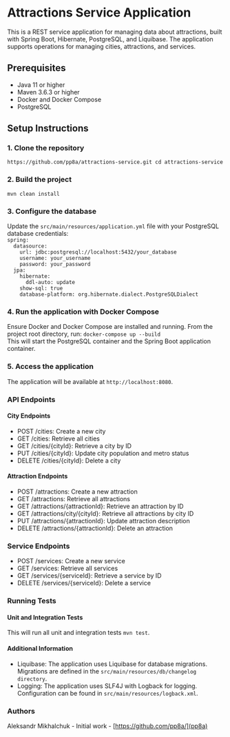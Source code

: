 # Attractions Service Application

This is a REST service application for managing data about attractions, built with Spring Boot, Hibernate, PostgreSQL, and Liquibase. The application supports operations for managing cities, attractions, and services.

## Prerequisites

- Java 11 or higher
- Maven 3.6.3 or higher
- Docker and Docker Compose
- PostgreSQL

## Setup Instructions

### 1. Clone the repository
`https://github.com/pp8a/attractions-service.git cd attractions-service` 
### 2. Build the project
`mvn clean install` 
### 3. Configure the database
Update the `src/main/resources/application.yml` file with your PostgreSQL database credentials:</br>
`spring:`</br>
`  datasource:`</br>
`    url: jdbc:postgresql://localhost:5432/your_database`</br>
`    username: your_username`</br>
`    password: your_password`</br>
`  jpa:`</br>
`    hibernate:`</br>
`      ddl-auto: update`</br>
`    show-sql: true`</br>
`    database-platform: org.hibernate.dialect.PostgreSQLDialect`
### 4. Run the application with Docker Compose
Ensure Docker and Docker Compose are installed and running. From the project root directory, run: 
`docker-compose up --build`</br>
This will start the PostgreSQL container and the Spring Boot application container.
### 5. Access the application
The application will be available at `http://localhost:8080`. 
### API Endpoints
#### City Endpoints

*   POST /cities: Create a new city
*   GET /cities: Retrieve all cities
*   GET /cities/{cityId}: Retrieve a city by ID
*   PUT /cities/{cityId}: Update city population and metro status
*   DELETE /cities/{cityId}: Delete a city

#### Attraction Endpoints

*   POST /attractions: Create a new attraction
*   GET /attractions: Retrieve all attractions
*   GET /attractions/{attractionId}: Retrieve an attraction by ID
*   GET /attractions/city/{cityId}: Retrieve all attractions by city ID
*   PUT /attractions/{attractionId}: Update attraction description
*   DELETE /attractions/{attractionId}: Delete an attraction

### Service Endpoints

*   POST /services: Create a new service
*   GET /services: Retrieve all services
*   GET /services/{serviceId}: Retrieve a service by ID
*   DELETE /services/{serviceId}: Delete a service

### Running Tests
#### Unit and Integration Tests 
This will run all unit and integration tests `mvn test`.
#### Additional Information

*   Liquibase: The application uses Liquibase for database migrations. Migrations are defined in the `src/main/resources/db/changelog directory`.
*   Logging: The application uses SLF4J with Logback for logging. Configuration can be found in `src/main/resources/logback.xml`.

### Authors
Aleksandr Mikhalchuk - Initial work - [https://github.com/pp8a/](pp8a)